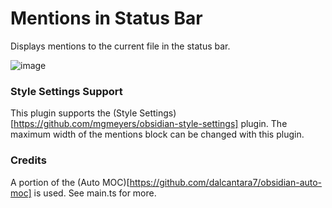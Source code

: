 # Mentions in Status Bar
Displays mentions to the current file in the status bar.

![image](https://user-images.githubusercontent.com/36495056/198428011-7758d5d5-32a2-4384-9da8-7bb27192ac1b.png)

### Style Settings Support
This plugin supports the (Style Settings)[https://github.com/mgmeyers/obsidian-style-settings] plugin. The maximum width of the mentions block can be changed with this plugin.

### Credits
A portion of the (Auto MOC)[https://github.com/dalcantara7/obsidian-auto-moc] is used. See main.ts for more.

